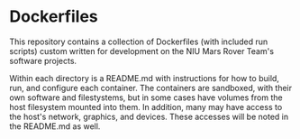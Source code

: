 # Dockerfiles

This repository contains a collection of Dockerfiles (with included run scripts) custom written for development on the NIU Mars Rover Team's software projects.

Within each directory is a README.md with instructions for how to build, run, and configure each container. The containers are sandboxed, with their own software and filestystems, but in some cases have volumes from the host filesystem mounted into them. In addition, many may have access to the host's network, graphics, and devices. These accesses will be noted in the README.md as well.

